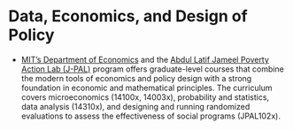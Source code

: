 # Data, Economics, and Design of Policy

-  [MIT’s Department of Economics](https://economics.mit.edu) and the [Abdul Latif Jameel Poverty Action Lab (J-PAL)](https://www.povertyactionlab.org) program offers graduate-level courses that combine the modern tools of economics and policy design with a strong foundation in economic and mathematical principles. The curriculum covers microeconomics (14100x, 14003x), probability and statistics, data analysis (14310x), and designing and running randomized evaluations to assess the effectiveness of social programs (JPAL102x).
